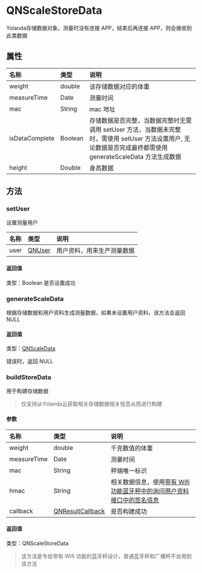 # QNScaleStoreData
Yolanda存储数据对象，测量时没有连接 APP，结束后再连接 APP，则会接收到此类数据

## 属性

| 名称           | 类型    | 说明                                                                                                                                                          |
| :------------- | :------ | :------------------------------------------------------------------------------------------------------------------------------------------------------------ |
| weight         | double  | 该存储数据对应的体重                                                                                                                                          |
| measureTime    | Date    | 测量时间                                                                                                                                                      |
| mac            | String  | mac 地址                                                                                                                                                      |
| isDataComplete | Boolean | 存储数据是否完整，当数据完整时无需调用 setUser 方法，当数据未完整时，需使用 setUser 方法设置用户, 无论数据是否完成最终都需使用 generateScaleData 方法生成数据 |
| height | Double | 身高数据 |

## 方法

### setUser

设置测量用户

| 名称 | 类型                  | 说明                       |
| :--- | :-------------------- | :------------------------- |
| user | [QNUser](./QNUser.md) | 用户资料，用来生产测量数据 |

#### 返回值

类型：Boolean 是否设置成功

### generateScaleData

根据存储数据和用户资料生成测量数据，如果未设置用户资料，该方法会返回 NULL

#### 返回值

类型：[QNScaleData](./QNScaleData.md)

错误时，返回 NULL

### buildStoreData

用于构建存储数据

> 仅支持从Yolanda云获取相关存储数据相关信息从而进行构建

#### 参数

| 名称        | 类型                                      | 说明                                                                                                          |
| :---------- | :---------------------------------------- | :------------------------------------------------------------------------------------------------------------ |
| weight      | double                                    | 千克数值的体重                                                                                                |
| measureTime | Date                                      | 测量时间                                                                                                      |
| mac         | String                                    | 秤端唯一标识                                                                                                  |
| hmac        | String                                    | 相关数据信息，使用[带有 Wifi 功能蓝牙秤中的询问用户资料接口中的签名信息](../flow/flow_dm.md#询问用户资料接口) |
| callback    | [QNResultCallback](./QNResultCallback.md) | 是否构建成功                                                                                                  |

#### 返回值

类型：QNScaleStoreData

> 该方法是专给带有 Wifi 功能的蓝牙秤设计，普通蓝牙秤和广播秤不会用到该方法
